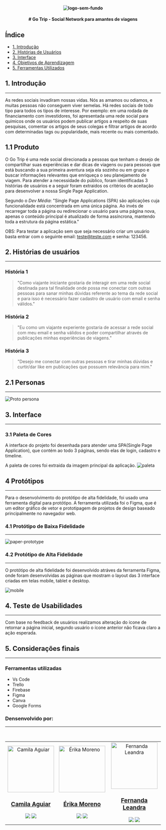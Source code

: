   <h4 align="center"> 

![logo-sem-fundo](/src/img/logo-sem%20fundo.png)
</h4>

<h4 align="center"> 
  
<h4 align="center">
   # Go Trip - Social Network para amantes de viagens
</h4>

## Índice

- [1. Introdução](#1-introdução)
- [2. Histórias de Usuários](#2-histórias-de-usuários)
- [3. Interface](#3-interface)
- [4. Objetivos de Aprendizagem](#4-objetivos-de-aprendizagem)
- [5. Ferramentas Utilizados](#7-ferramentas-utilizadas)

## 1. Introdução
---
As redes sociais invadiram nossas vidas. Nós as amamos ou odiamos, e muitas pessoas não conseguem viver semelas.
Há redes sociais de todo tipo para todos os tipos de interesse. Por exemplo: em uma rodada de financiamento com investidores, foi apresentada uma rede social para químicos onde os usuários podem publicar artigos a respeito de suas pesquisas, comentar os artigos de seus colegas e filtrar artigos de acordo com determinadas tags ou popularidade, mais recente ou mais comentado.

## 1.1 Produto

O Go Trip é uma rede social direcionada a pessoas que tenham o desejo de compartilhar suas experiências e dar dicas de viagens ou para pessoas que está buscando a sua primeira aventura seja ela sozinho ou em grupo e buscar informações relevantes que enriqueça o seu planejamento de viagem. Para atender a necessidade do público, foram identificadas 3 histórias de usuários e a seguir foram extraidos os critérios de aceitação para desenvolver a nossa Single Page Application.

Segundo o _Dev Média_: "Single Page Applications (SPA) são aplicações cuja funcionalidade está concentrada em uma única página. Ao invés de recarregar toda a página ou redirecionar o usuário para uma página nova, apenas o conteúdo principal é atualizado de forma assíncrona, mantendo toda a estrutura da página estática."

OBS: Para testar a aplicação sem que seja necessário criar um usuário basta entrar com o seguinte email:  teste@teste.com e senha: 123456.
## 2. Histórias de usuários
---
### História 1
> "Como viajante iniciante gostaria de interagir em uma rede social destinada para tal finalidade onde possa me conectar com outras pessoas para sanar minhas dúvidas referente ao tema da rede social e para isso é necessário fazer cadastro de usuário com email e senha válidos."
### História 2
> "Eu como um viajante experiente gostaria de acessar a rede social com meu email e senha válidos e poder compartilhar através de publicações minhas experiências de viagens."
### História 3
> "Desejo me conectar com outras pessoas e tirar minhas dúvidas e curtir/dar like em publicações que possuem relevância para mim."

## 2.1 Personas 
---
 <div>
    <img alt="Proto persona" src="./src/img/readme-img/proto-personas.png">
  </div>

## 3. Interface
---
### 3.1 Paleta de Cores
A interface do projeto foi desenhada para atender uma SPA(Single Page Application), que contém ao todo 3 páginas, sendo elas de login, cadastro e timeline.

A paleta de cores foi extraida da imagem principal da aplicação.
![paleta](./src/img/readme-img/palette.png)
## 4 Protótipos
---
Para o desenvolvimento do protótipo de alta fidelidade, foi usado uma ferramenta digital para protótipo. A ferramenta utilizada foi o Figma, que é um editor gráfico de vetor e prototipagem de projetos de design baseado principalmente no navegador web.
### 4.1 Protótipo de Baixa Fidelidade
---
![paper-prototype](./src/img/readme-img/paper-mobile-prototype.png)

### 4.2 Protótipo de Alta Fidelidade
---
O protótipo de alta fidelidade foi desenvolvido atráves da ferramenta Figma, onde foram desenvolvidas as páginas que mostram o layout das 3 interface criadas em telas mobile, tablet e desktop.

![mobile](./src/img/readme-img/mobile-gif.gif)
## 4. Teste de Usabilidades
---
Com base no feedback de usuários realizamos alteração do ícone de retornar a página inicial, segundo usuário o ícone anterior não ficava claro a ação esperada. 

## 5. Considerações finais
---
### Ferramentas utilizadas
- Vs Code
- Trello
- Firebase
- Figma
- Canva
- Google Forms
### Densenvolvido por:
---
<table>
<td>
  <div align= "center">
    <img alt="Camila Aguiar" height="150" src="https://avatars.githubusercontent.com/u/97450471?v=4"> 
  </div>
  <h3 align="center"><a href="https://github.com/Cahaguiar" target="_blank">Camila Aguiar</a></h3>
  <div align="center">
    <a href = "mailto:" target="_blank"><img src="https://img.shields.io/badge/Gmail-D14836?style=for-the-badge&logo=gmail&logoColor=white"></a>
    <a href="https://www.linkedin.com/in/camila-aguiar-santiago/" target="_blank"><img src="https://img.shields.io/badge/-LinkedIn-%230077B5?style=for-the-badge&logo=linkedin&logoColor=white"></a>
  </div>
</td>

<td>
  <div align= "center">
    <img alt="Érika Moreno" height="150" src="https://avatars.githubusercontent.com/u/60948460?v=4"> 
  </div>
  <h3 align="center"><a href="https://github.com/erikakrause" target="_blank">Érika Moreno</a></h3>
  <div align="center">
    <a href = "mailto:erika.kmoreno@gmail.com" target="_blank"><img src="https://img.shields.io/badge/Gmail-D14836?style=for-the-badge&logo=gmail&logoColor=white"></a>
    <a href="https://www.linkedin.com/in/erika-gkmoreno/" target="_blank"><img src="https://img.shields.io/badge/-LinkedIn-%230077B5?style=for-the-badge&logo=linkedin&logoColor=white"></a>
  </div>
</td>
<br>
<td>
  <div align= "center">
    <img alt="Fernanda Leandra" height="150" src="https://avatars.githubusercontent.com/u/92606913?v=4"> 
  </div>
  <h3 align="center"><a href="https://github.com/Fernanda741" target="_blank">Fernanda Leandra</a></h3>
  <div align="center">
    <a href = "mailto:mailto:fernanda2pc@gmail.com" target="_blank"><img src="https://img.shields.io/badge/Gmail-D14836?style=for-the-badge&logo=gmail&logoColor=white"></a>
     <a href="" target="_blank"><img src="https://img.shields.io/badge/-LinkedIn-%230077B5?style=for-the-badge&logo=linkedin&logoColor=white"></a>
  </div>
</td>
</table>
<table>
